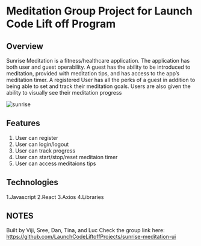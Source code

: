 # Meditation Group Project for Launch Code Lift off Program

## Overview
Sunrise Meditation is a fitness/healthcare application. The application has both user and guest operability. 
A guest has the ability to be introduced to meditation, provided with meditation tips, and has access to the app’s meditation timer.
A registered User has all the perks of a guest in addition to being able to set and track their meditation goals. Users are also given the ability to visually see their meditation progress

![sunrise](https://user-images.githubusercontent.com/33336597/115132692-f5700680-9fc7-11eb-996a-9652830b3129.gif)

## Features 
1. User can register
2. User can login/logout
3. User can track progress
4. User can start/stop/reset meditaion timer
5. User can access meditaions tips

## Technologies
1.Javascript
2.React
3.Axios
4.Libraries

## NOTES
Built by  Viji, Sree, Dan, Tina, and Luc
Check the group link here: https://github.com/LaunchCodeLiftoffProjects/sunrise-meditation-ui

